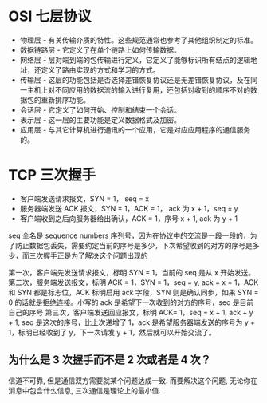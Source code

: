 # OSI 七层协议

- 物理层 - 有关传输介质的特性。这些规范通常也参考了其他组织制定的标准。
- 数据链路层 - 它定义了在单个链路上如何传输数据。
- 网络层 - 层对端到端的包传输进行定义，它定义了能够标识所有结点的逻辑地址，还定义了路由实现的方式和学习的方式。
- 传输层 - 这层的功能包括是否选择差错恢复协议还是无差错恢复协议，及在同一主机上对不同应用的数据流的输入进行复用，还包括对收到的顺序不对的数据包的重新排序功能。
- 会话层 - 它定义了如何开始、控制和结束一个会话。
- 表示层 - 这一层的主要功能是定义数据格式及加密。
- 应用层 - 与其它计算机进行通讯的一个应用，它是对应应用程序的通信服务的。

# TCP 三次握手

- 客户端发送请求报文，SYN = 1， seq = x
- 服务器端发送 ACK 报文，SYN = 1，ACK = 1， ack 为 x + 1，seq = y
- 客户端收到之后向服务器给出确认，ACK = 1，序号 x + 1, ack 为 y + 1

seq 全名是 sequence numbers 序列号，因为在协议中的交流是一段一段的，为了防止数据包丢失，需要约定当前的序号是多少，下次希望收到的对方的序号是多少，而三次握手正是为了解决这个问题出现的

第一次，客户端先发送请求报文，标明 SYN = 1，当前的 seq 是从 x 开始发送。
第二次，服务端发送报文，标明 ACK = 1，SYN = 1，seq = y, ack = x + 1，ACK 和 SYN 都是标志位，ACK 标明启用 ack 字段，SYN 则是确认同步，如果 SYN = 0 的话就是拒绝连接。小写的 ack 是希望下一次收到的对方的序号，seq 是目前自己的序号
第三次，客户端发送回应报文，标明 ACK= 1，seq = x + 1, ack + y + 1, seq 是这次的序号，比上次递增了 1，ack 是希望服务器端发送的序号为 y + 1，标明已经收到了 y，下一次请发 y + 1，然后就可以开始交流了。

## 为什么是 3 次握手而不是 2 次或者是 4 次？

信道不可靠, 但是通信双方需要就某个问题达成一致. 而要解决这个问题, 无论你在消息中包含什么信息, 三次通信是理论上的最小值.
